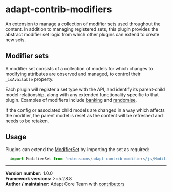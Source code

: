 # adapt-contrib-modifiers

An extension to manage a collection of modifier sets used throughout the content. In addition to managing registered sets, this plugin provides the abstract modifier set logic from which other plugins can extend to create new sets.

## Modifier sets

A modifier set consists of a collection of models for which changes to modifying attributes are observed and managed, to control their `_isAvailable` property.

Each plugin will register a set type with the API, and identify its parent-child model relationship, along with any extended functionality specific to that plugin. Examples of modifiers include [banking](https://github.com/adaptlearning/adapt-contrib-banking) and [randomise](https://github.com/adaptlearning/adapt-contrib-randomise).

If the config or associated child models are changed in a way which affects the modifier, the parent model is reset as the content will be refreshed and needs to be retaken.

## Usage

Plugins can extend the [ModifierSet](https://github.com/adaptlearning/adapt-contrib-modifiers/blob/master/js/ModifierSet.js) by importing the set as required:
```JavaScript
  import ModifierSet from 'extensions/adapt-contrib-modifiers/js/ModifierSet';
```

----------------------------
**Version number:** 1.0.0<br>
**Framework versions:** >=5.28.8<br>
**Author / maintainer:** Adapt Core Team with [contributors](https://github.com/adaptlearning/adapt-contrib-modifiers/graphs/contributors)
